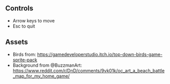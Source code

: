 ## Controls

- Arrow keys to move
- Esc to quit

## Assets

- Birds from: https://gamedeveloperstudio.itch.io/top-down-birds-game-sprite-pack
- Background from @BuzzmanArt: https://www.reddit.com/r/DnD/comments/9vk01k/oc_art_a_beach_battle_map_for_my_home_game/
